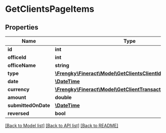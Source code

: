 # GetClientsPageItems

## Properties
Name | Type | Description | Notes
------------ | ------------- | ------------- | -------------
**id** | **int** |  | [optional] 
**officeId** | **int** |  | [optional] 
**officeName** | **string** |  | [optional] 
**type** | [**\Frengky\Fineract\Model\GetClientsClientIdTransactionsType**](GetClientsClientIdTransactionsType.md) |  | [optional] 
**date** | [**\DateTime**](\DateTime.md) |  | [optional] 
**currency** | [**\Frengky\Fineract\Model\GetClientTransactionsCurrency**](GetClientTransactionsCurrency.md) |  | [optional] 
**amount** | **double** |  | [optional] 
**submittedOnDate** | [**\DateTime**](\DateTime.md) |  | [optional] 
**reversed** | **bool** |  | [optional] 

[[Back to Model list]](../../README.md#documentation-for-models) [[Back to API list]](../../README.md#documentation-for-api-endpoints) [[Back to README]](../../README.md)

